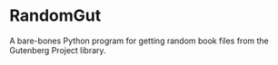 # RandomGut
A bare-bones Python program for getting random book files from the Gutenberg Project library. 
